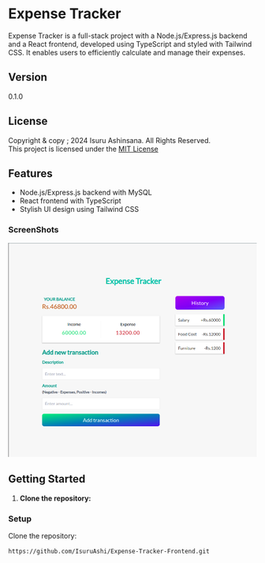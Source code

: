 # Expense Tracker

Expense Tracker is a full-stack project with a Node.js/Express.js backend and a React frontend, developed using TypeScript and styled with Tailwind CSS. It enables users to efficiently calculate and manage their expenses.

## Version
0.1.0

## License
Copyright & copy ;  2024 Isuru Ashinsana. All Rights Reserved. <br>
This project is licensed under the [MIT License](LICENSE.txt)

## Features

- Node.js/Express.js backend with MySQL
- React frontend with TypeScript
- Stylish UI design using Tailwind CSS

### ScreenShots

![Screenshot1](screenshot/expense-tracker.png)

## Getting Started

1. **Clone the repository:**

### Setup
Clone the repository:
   ```bash
   https://github.com/IsuruAshi/Expense-Tracker-Frontend.git